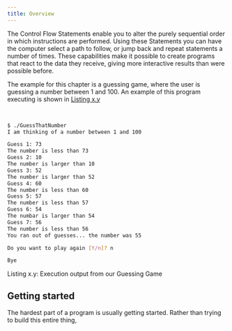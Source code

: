 ```yaml
---
title: Overview
---
```


The Control Flow Statements enable you to alter the purely sequential order in which instructions are performed. Using these Statements you can have the computer select a path to follow, or jump back and repeat statements a number of times. These capabilities make it possible to create programs that react to the data they receive, giving more interactive results than were possible before.


The example for this chapter is a guessing game, where the user is guessing a number between 1 and 100. An example of this program executing is shown in [Listing x.y](#ListingGuessingGame)

<br/>
<a id="ListingGuessingGame"></a>

```bash
$ ./GuessThatNumber
I am thinking of a number between 1 and 100

Guess 1: 73
The number is less than 73
Guess 2: 10
The number is larger than 10
Guess 3: 52
The number is larger than 52
Guess 4: 60
The number is less than 60
Guess 5: 57
The number is less than 57
Guess 6: 54
The numbar is larger than 54
Guess 7: 56
The number is less than 56
You ran out of guesses... the number was 55

Do you want to play again [Y/n]? n

Bye
```

<div class="caption"><span class="caption-figure-nbr">Listing x.y: </span>Execution output from our Guessing Game</div>


## Getting started

The hardest part of a program is usually getting started. Rather than trying to build this entire thing,
